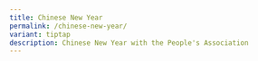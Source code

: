 ```yaml
---
title: Chinese New Year
permalink: /chinese-new-year/
variant: tiptap
description: Chinese New Year with the People's Association
---
```

